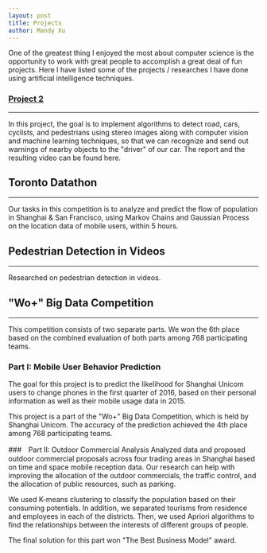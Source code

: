 ```yaml
---
layout: post
title: Projects
author: Mandy Xu
---
```


One of the greatest thing I enjoyed the most about computer science is the opportunity to work with great people to accomplish a great deal of fun projects. Here I have listed some of the projects / researches I have done using artificial intelligence techniques.

### [Project 2](https://github.com/AkshayAgarwal007/Moodly)
-----

<!-- According to Association for Safe International Road Travel, there are nearly 1.3 million people who die in road crashes each year, on average 3,287 per day, with an additional 20 to 50 million injured or disabled. Compared to human drivers, self-driving cars do not blink, do not get tired or sleepy, and do not text while driving; therefore, it easy to see machines being better drivers. As a result, it is not surprising that a lot of effort is devoted to improve the safety of autonomous vehicles by both academics and industry.
 -->
In this project, the goal is to implement algorithms to detect road, cars, cyclists, and pedestrians using stereo images along with computer vision and machine learning techniques, so that we can recognize and send out warnings of nearby objects to the "driver" of our car. The report and the resulting video can be found here.


## Toronto Datathon
-----

Our tasks in this competition is to analyze and predict the flow of population in Shanghai & San Francisco, using Markov Chains and Gaussian Process on the location data of mobile users, within 5 hours.


## Pedestrian Detection in Videos
-----
Researched on pedestrian detection in videos.



## "Wo+" Big Data Competition
-----
This competition consists of two separate parts. We won the 6th place based on the combined evaluation of both parts among 768 participating teams.

### Part I: Mobile User Behavior Prediction
The goal for this project is to predict the likelihood for Shanghai Unicom users to change phones in the first quarter of 2016, based on their personal information as well as their mobile usage data in 2015.

This project is a part of the "Wo+" Big Data Competition, which is held by Shanghai Unicom. The accuracy of the prediction achieved the 4th place among 768 participating teams.

###　Part II: Outdoor Commercial Analysis
Analyzed data and proposed outdoor commercial proposals across four trading areas in Shanghai based on time and space mobile reception data. Our research can help with improving the allocation of the outdoor commercials, the traffic control, and the allocation of public resources, such as parking.

We used K-means clustering to classify the population based on their consuming potentials. In addition, we separated tourisms from residence and employees in each of the districts. Then, we used Apriori algorithms to find the relationships between the interests of different groups of people.

The final solution for this part won "The Best Business Model" award.
